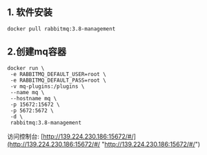 ## 1. 软件安装
```shell
docker pull rabbitmq:3.8-management
```
## 2.创建mq容器
```shell
docker run \
 -e RABBITMQ_DEFAULT_USER=root \
 -e RABBITMQ_DEFAULT_PASS=root \
 -v mq-plugins:/plugins \
 --name mq \
 --hostname mq \
 -p 15672:15672 \
 -p 5672:5672 \
 -d \
 rabbitmq:3.8-management
```
访问控制台: [http://139.224.230.186:15672/#/](http://139.224.230.186:15672/#/ "http://139.224.230.186:15672/#/")